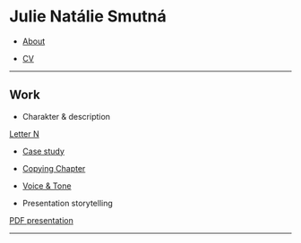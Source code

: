 # Julie Natálie Smutná

- [About](02-intentional-aboutness/about.md)

- [CV](03-curriculum-vitae/cv-2020-jnsmutna.md)

---

## Work

- Charakter & description

[Letter N](01-character-description/character-description.md)

- [Case study](02-intentional-aboutness/case-study.md)

- [Copying Chapter](04-voice-tone/copying-chapter-6.md)

- [Voice & Tone](04-voice-tone/voice-tone-worksheet.md)

- Presentation storytelling

[PDF presentation](presentation.pdf)

---
